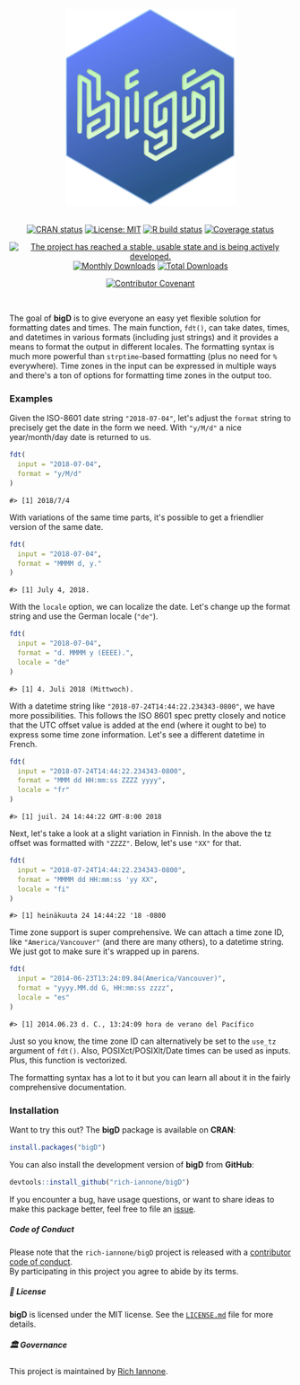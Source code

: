 <div align="center">

<a href='https://rich-iannone.github.io/bigD/'><img src="man/figures/logo.svg" height="350px"/></a>

<br />
<!-- badges: start -->
<a href="https://cran.r-project.org/package=bigD"><img src="https://www.r-pkg.org/badges/version/bigD" alt="CRAN status" /></a>
<a href="https://opensource.org/licenses/MIT"><img src="https://img.shields.io/badge/License-MIT-yellow.svg" alt="License: MIT" /></a>
<a href="https://github.com/rich-iannone/bigD/actions"><img src="https://github.com/rich-iannone/bigD/workflows/R-CMD-check/badge.svg" alt="R build status" /></a>
<a href="https://app.codecov.io/gh/rich-iannone/bigD?branch=main"><img src="https://codecov.io/gh/rich-iannone/bigD/branch/main/graph/badge.svg" alt="Coverage status" /></a>

<a href="https://www.repostatus.org/#active"><img src="https://www.repostatus.org/badges/latest/active.svg" alt="The project has reached a stable, usable state and is being actively developed." /></a>
<a href="https://CRAN.R-project.org/package=bigD"><img src="https://cranlogs.r-pkg.org/badges/bigD" alt="Monthly Downloads"></a>
<a href="https://CRAN.R-project.org/package=bigD"><img src="https://cranlogs.r-pkg.org/badges/grand-total/bigD" alt="Total Downloads"></a>

<a href="https://www.contributor-covenant.org/version/2/0/code_of_conduct/"><img src="https://img.shields.io/badge/Contributor%20Covenant-v2.0%20adopted-ff69b4.svg" alt="Contributor Covenant" /></a>
<!-- badges: end -->
<br />
</div>

The goal of **bigD** is to give everyone an easy yet flexible solution for formatting dates and times. The main function, `fdt()`, can take dates, times, and datetimes in various formats (including just strings) and it provides a means to format the output in different locales. The formatting syntax is much more powerful than `strptime`-based formatting (plus no need for `%` everywhere). Time zones in the input can be expressed in multiple ways and there's a ton of options for formatting time zones in the output too.

### Examples

Given the ISO-8601 date string `"2018-07-04"`, let's adjust the `format` string to precisely get the date in the form we need. With `"y/M/d"` a nice year/month/day date is returned to us.

```r
fdt(
  input = "2018-07-04",
  format = "y/M/d"
)
```
```
#> [1] 2018/7/4
```

With variations of the same time parts, it's possible to get a friendlier version of the same date.

```r
fdt(
  input = "2018-07-04",
  format = "MMMM d, y."
)
```
```
#> [1] July 4, 2018.
```

With the `locale` option, we can localize the date. Let's change up the format string and use the German locale (`"de"`).

```r
fdt(
  input = "2018-07-04",
  format = "d. MMMM y (EEEE).",
  locale = "de"
)
```
```
#> [1] 4. Juli 2018 (Mittwoch).
```

With a datetime string like `"2018-07-24T14:44:22.234343-0800"`, we have more possibilities. This follows the ISO 8601 spec pretty closely and notice that the UTC offset value is added at the end (where it ought to be) to express some time zone information. Let's see a different datetime in French.

```r
fdt(
  input = "2018-07-24T14:44:22.234343-0800",
  format = "MMM dd HH:mm:ss ZZZZ yyyy",
  locale = "fr"
)
```
```
#> [1] juil. 24 14:44:22 GMT-8:00 2018
```

Next, let's take a look at a slight variation in Finnish. In the above the tz offset was formatted with `"ZZZZ"`. Below, let's use `"XX"` for that.

```r
fdt(
  input = "2018-07-24T14:44:22.234343-0800",
  format = "MMMM dd HH:mm:ss 'yy XX",
  locale = "fi"
)
```
```
#> [1] heinäkuuta 24 14:44:22 '18 -0800
```

Time zone support is super comprehensive. We can attach a time zone ID, like `"America/Vancouver"` (and there are many others), to a datetime string. We just got to make sure it's wrapped up in parens.

``` r
fdt(
  input = "2014-06-23T13:24:09.84(America/Vancouver)",
  format = "yyyy.MM.dd G, HH:mm:ss zzzz",
  locale = "es"
)
```
```
#> [1] 2014.06.23 d. C., 13:24:09 hora de verano del Pacífico
```

Just so you know, the time zone ID can alternatively be set to the `use_tz` argument of `fdt()`. Also, POSIXct/POSIXlt/Date times can be used as inputs. Plus, this function is vectorized.

The formatting syntax has a lot to it but you can learn all about it in the fairly comprehensive documentation.

### Installation

Want to try this out? The **bigD** package is available on **CRAN**:

```r
install.packages("bigD")
```

You can also install the development version of **bigD** from **GitHub**:

```r
devtools::install_github("rich-iannone/bigD")
```

If you encounter a bug, have usage questions, or want to share ideas to make this package better, feel free to file an [issue](https://github.com/rich-iannone/bigD/issues).

##### Code of Conduct

Please note that the `rich-iannone/bigD` project is released with a [contributor code of conduct](https://www.contributor-covenant.org/version/2/0/code_of_conduct/).<br>By participating in this project you agree to abide by its terms.

##### 📄 License

**bigD** is licensed under the MIT license.
See the [`LICENSE.md`](LICENSE.md) file for more details.

##### 🏛️ Governance

This project is maintained by [Rich Iannone](https://github.com/rich-iannone).
